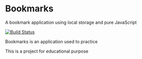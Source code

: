 # Bookmarks
A bookmark application using local storage and pure JavaScript

[![Build Status](https://travis-ci.org/joemccann/dillinger.svg?branch=master)](https://github.com/shiyu3169)

Bookmarks is an application used to practice

This is a project for educational purpose
